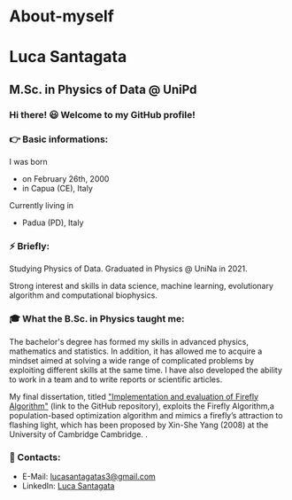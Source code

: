 # About-myself
# Luca Santagata
## M.Sc. in Physics of Data @ UniPd

### Hi there! :smiley: Welcome to my GitHub profile!

### :point_right: Basic informations:
I was born
* on February 26th, 2000 
* in Capua (CE), Italy

Currently living in 
* Padua (PD), Italy

### :zap: Briefly:

Studying Physics of Data. Graduated in Physics @ UniNa in 2021. 

Strong interest and skills in data science, machine learning, evolutionary algorithm and computational biophysics.


### :mortar_board: What the B.Sc. in Physics taught me:

The bachelor's degree has formed my skills in advanced physics, mathematics and statistics. In addition, it has allowed
me to acquire a mindset aimed at solving a wide range of complicated problems by exploiting different skills at the same
time. I have also developed the ability to work in a team and to write reports or scientific articles.

My final dissertation, titled ["Implementation and evaluation of Firefly Algorithm"](https://github.com/niklai99/PredictiveLearning_applied_to_MuonChamberMonitoring) (link to the GitHub
repository), exploits the Firefly Algorithm,a population-based optimization algorithm and mimics a firefly’s attraction to flashing light, which has been proposed by Xin-She Yang (2008) at the University of Cambridge Cambridge. .



### :email: Contacts:

* E-Mail: lucasantagatas3@gmail.com
* LinkedIn: [Luca Santagata](https://www.linkedin.com/in/luca-santagata-b06501147/)
